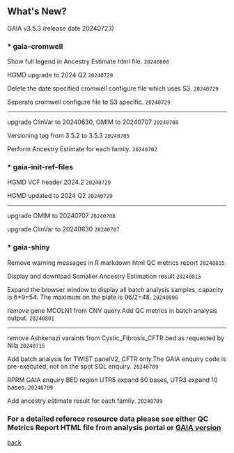 ## What's New?

GAIA v3.5.3 (release date 20240723)

### * gaia-cromwell

Show full legend in Ancestry Estimate html file.  `20240808`

HGMD upgrade to 2024 Q2  `20240729`

Delete the date specified cromwell configure file which uses S3.  `20240729`

Seperate cromwell configure file to S3 specific. `20240729`

----------------------------------------------------------------------------------------------------------------------------------------

upgrade ClinVar to 20240630, OMIM to 20240707  `20240708`

Versioning tag from 3.5.2 to 3.5.3  `20240705`

Perform Ancestry Estimate for each family.  `20240702`

### * gaia-init-ref-files

HGMD VCF header 2024.2 `20240729`

HGMD updated to 2024 Q2  `20240729`

----------------------------------------------------------------------------------------------------------------------------------------

upgrade OMIM to 20240707  `20240708`

upgrade ClinVar to 20240630  `20240707`

### * gaia-shiny

Remove warning messages in R markdown html QC metrics report  `20240815`

Display and download Somalier Ancestry Estimation result  `20240815`

Expand the browser window to display all batch analysis samples, capacity is 6*9=54. The maximum on the plate is 96/2=48.  `20240806`

remove gene MCOLN1 from CNV query.Add QC metrics in batch analysis output.  `20240801`

----------------------------------------------------------------------------------------------------------------------------------------

remove Ashkenazi varaints from Cystic_Fibrosis_CFTR.bed as requested by Nila  `20240715`

Add batch analysis for TWIST panelV2, CFTR only.The GAIA enquiry code is pre-executed, not on the spot SQL enquiry.  `20240709`

RPRM GAIA enquiry BED region UTR5 expand 60 bases, UTR3 expand 10 bases.  `20240709`

Add ancestry estimate result for each family.  `20240709`

### For a detailed referece resource data please see either QC Metrics Report HTML file from analysis portal or [GAIA version](./another-page_3.5.3_GAIA_version.html)

[back](./)
